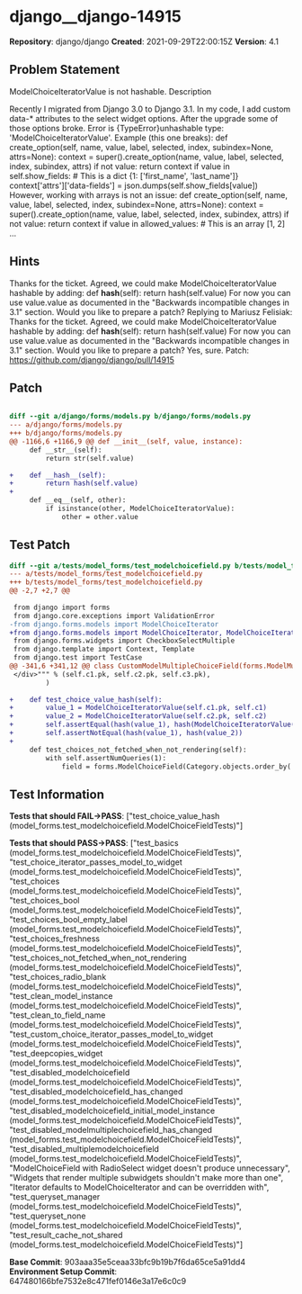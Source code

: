 # django__django-14915

**Repository**: django/django
**Created**: 2021-09-29T22:00:15Z
**Version**: 4.1

## Problem Statement

ModelChoiceIteratorValue is not hashable.
Description
	
Recently I migrated from Django 3.0 to Django 3.1. In my code, I add custom data-* attributes to the select widget options. After the upgrade some of those options broke. Error is {TypeError}unhashable type: 'ModelChoiceIteratorValue'.
Example (this one breaks):
	def create_option(self, name, value, label, selected, index, subindex=None, attrs=None):
		context = super().create_option(name, value, label, selected, index, subindex, attrs)
		if not value:
			return context
		if value in self.show_fields: # This is a dict {1: ['first_name', 'last_name']}
			context['attrs']['data-fields'] = json.dumps(self.show_fields[value])
However, working with arrays is not an issue:
	def create_option(self, name, value, label, selected, index, subindex=None, attrs=None):
		context = super().create_option(name, value, label, selected, index, subindex, attrs)
		if not value:
			return context
		if value in allowed_values: # This is an array [1, 2]
			...


## Hints

Thanks for the ticket. Agreed, we could make ModelChoiceIteratorValue hashable by adding: def __hash__(self): return hash(self.value) For now you can use value.value as ​documented in the "Backwards incompatible changes in 3.1" section. Would you like to prepare a patch?
Replying to Mariusz Felisiak: Thanks for the ticket. Agreed, we could make ModelChoiceIteratorValue hashable by adding: def __hash__(self): return hash(self.value) For now you can use value.value as ​documented in the "Backwards incompatible changes in 3.1" section. Would you like to prepare a patch? Yes, sure.
Patch: ​https://github.com/django/django/pull/14915

## Patch

```diff

diff --git a/django/forms/models.py b/django/forms/models.py
--- a/django/forms/models.py
+++ b/django/forms/models.py
@@ -1166,6 +1166,9 @@ def __init__(self, value, instance):
     def __str__(self):
         return str(self.value)
 
+    def __hash__(self):
+        return hash(self.value)
+
     def __eq__(self, other):
         if isinstance(other, ModelChoiceIteratorValue):
             other = other.value


```

## Test Patch

```diff
diff --git a/tests/model_forms/test_modelchoicefield.py b/tests/model_forms/test_modelchoicefield.py
--- a/tests/model_forms/test_modelchoicefield.py
+++ b/tests/model_forms/test_modelchoicefield.py
@@ -2,7 +2,7 @@
 
 from django import forms
 from django.core.exceptions import ValidationError
-from django.forms.models import ModelChoiceIterator
+from django.forms.models import ModelChoiceIterator, ModelChoiceIteratorValue
 from django.forms.widgets import CheckboxSelectMultiple
 from django.template import Context, Template
 from django.test import TestCase
@@ -341,6 +341,12 @@ class CustomModelMultipleChoiceField(forms.ModelMultipleChoiceField):
 </div>""" % (self.c1.pk, self.c2.pk, self.c3.pk),
         )
 
+    def test_choice_value_hash(self):
+        value_1 = ModelChoiceIteratorValue(self.c1.pk, self.c1)
+        value_2 = ModelChoiceIteratorValue(self.c2.pk, self.c2)
+        self.assertEqual(hash(value_1), hash(ModelChoiceIteratorValue(self.c1.pk, None)))
+        self.assertNotEqual(hash(value_1), hash(value_2))
+
     def test_choices_not_fetched_when_not_rendering(self):
         with self.assertNumQueries(1):
             field = forms.ModelChoiceField(Category.objects.order_by('-name'))

```

## Test Information

**Tests that should FAIL→PASS**: ["test_choice_value_hash (model_forms.test_modelchoicefield.ModelChoiceFieldTests)"]

**Tests that should PASS→PASS**: ["test_basics (model_forms.test_modelchoicefield.ModelChoiceFieldTests)", "test_choice_iterator_passes_model_to_widget (model_forms.test_modelchoicefield.ModelChoiceFieldTests)", "test_choices (model_forms.test_modelchoicefield.ModelChoiceFieldTests)", "test_choices_bool (model_forms.test_modelchoicefield.ModelChoiceFieldTests)", "test_choices_bool_empty_label (model_forms.test_modelchoicefield.ModelChoiceFieldTests)", "test_choices_freshness (model_forms.test_modelchoicefield.ModelChoiceFieldTests)", "test_choices_not_fetched_when_not_rendering (model_forms.test_modelchoicefield.ModelChoiceFieldTests)", "test_choices_radio_blank (model_forms.test_modelchoicefield.ModelChoiceFieldTests)", "test_clean_model_instance (model_forms.test_modelchoicefield.ModelChoiceFieldTests)", "test_clean_to_field_name (model_forms.test_modelchoicefield.ModelChoiceFieldTests)", "test_custom_choice_iterator_passes_model_to_widget (model_forms.test_modelchoicefield.ModelChoiceFieldTests)", "test_deepcopies_widget (model_forms.test_modelchoicefield.ModelChoiceFieldTests)", "test_disabled_modelchoicefield (model_forms.test_modelchoicefield.ModelChoiceFieldTests)", "test_disabled_modelchoicefield_has_changed (model_forms.test_modelchoicefield.ModelChoiceFieldTests)", "test_disabled_modelchoicefield_initial_model_instance (model_forms.test_modelchoicefield.ModelChoiceFieldTests)", "test_disabled_modelmultiplechoicefield_has_changed (model_forms.test_modelchoicefield.ModelChoiceFieldTests)", "test_disabled_multiplemodelchoicefield (model_forms.test_modelchoicefield.ModelChoiceFieldTests)", "ModelChoiceField with RadioSelect widget doesn't produce unnecessary", "Widgets that render multiple subwidgets shouldn't make more than one", "Iterator defaults to ModelChoiceIterator and can be overridden with", "test_queryset_manager (model_forms.test_modelchoicefield.ModelChoiceFieldTests)", "test_queryset_none (model_forms.test_modelchoicefield.ModelChoiceFieldTests)", "test_result_cache_not_shared (model_forms.test_modelchoicefield.ModelChoiceFieldTests)"]

**Base Commit**: 903aaa35e5ceaa33bfc9b19b7f6da65ce5a91dd4
**Environment Setup Commit**: 647480166bfe7532e8c471fef0146e3a17e6c0c9

